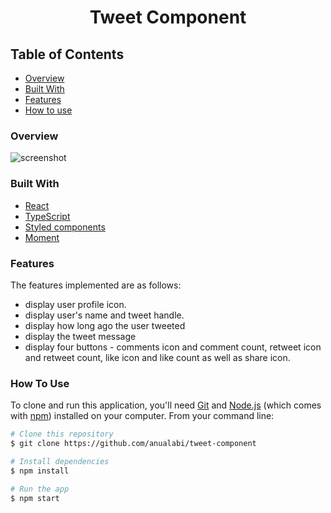 <h1 align="center">Tweet Component</h1>

## Table of Contents

- [Overview](#overview)
- [Built With](#built-with)
- [Features](#features)
- [How to use](#how-to-use)

### Overview

![screenshot](https://user-images.githubusercontent.com/33486765/183232814-e4cfad0c-d66c-4d4e-907c-3f03e180e8b8.png)

### Built With

- [React](https://reactjs.org/)
- [TypeScript](https://www.typescriptlang.org/)
- [Styled components](https://styled-components.com/)
- [Moment](https://momentjs.com/)

### Features

The features implemented are as follows:

- display user profile icon.
- display user's name and tweet handle.
- display how long ago the user tweeted
- display the tweet message
- display four buttons - comments icon and comment count, retweet icon and retweet count, like icon and like count as well as share icon.

### How To Use

To clone and run this application, you'll need [Git](https://git-scm.com) and [Node.js](https://nodejs.org/en/download/) (which comes with [npm](http://npmjs.com)) installed on your computer. From your command line:

```bash
# Clone this repository
$ git clone https://github.com/anualabi/tweet-component

# Install dependencies
$ npm install

# Run the app
$ npm start
```
